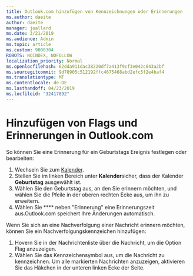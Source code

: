 ```yaml
---
title: Outlook.com hinzufügen von Kennzeichnungen oder Erinnerungen
ms.author: daeite
author: daeite
manager: joallard
ms.date: 3/21/2019
ms.audience: Admin
ms.topic: article
ms.custom: 9000304
ROBOTS: NOINDEX, NOFOLLOW
localization_priority: Normal
ms.openlocfilehash: 62dda911dac38220df7a413f9cf3e042c643a2bf
ms.sourcegitcommit: 9d78905c512192ffc4675468abd2efc5f2e4baf4
ms.translationtype: MT
ms.contentlocale: de-DE
ms.lasthandoff: 04/23/2019
ms.locfileid: "32417892"
---
```

# <a name="adding-flags-and-reminders-in-outlookcom"></a>Hinzufügen von Flags und Erinnerungen in Outlook.com

So können Sie eine Erinnerung für ein Geburtstags Ereignis festlegen oder bearbeiten:

1. Wechseln Sie zum [Kalender](https://outlook.live.com/calendar/).
1. Stellen Sie im linken Bereich unter **Kalender**sicher, dass der Kalender **Geburtstag** ausgewählt ist.
1. Wählen Sie den Geburtstag aus, an den Sie erinnern möchten, und wählen Sie die Pfeile in der oberen rechten Ecke aus, um ihn zu erweitern.
1. Wählen Sie **** neben "Erinnerung" eine Erinnerungszeit aus.Outlook.com speichert Ihre Änderungen automatisch.

Wenn Sie sich an eine Nachverfolgung einer Nachricht erinnern möchten, können Sie ein Nachverfolgungskennzeichen hinzufügen:

1. Hovern Sie in der Nachrichtenliste über die Nachricht, um die Option Flag anzuzeigen.
1. Wählen Sie das Kennzeichensymbol aus, um die Nachricht zu kennzeichnen. Um alle markierten Nachrichten anzuzeigen, aktivieren Sie das Häkchen in der unteren linken Ecke der Seite.